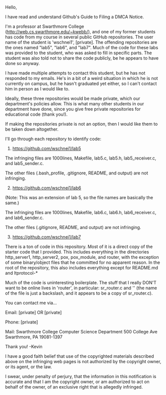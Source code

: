 Hello,

I have read and understand Github's Guide to Filing a DMCA Notice.

I'm a professor at Swarthmore College
(http://web.cs.swarthmore.edu/~kwebb/), and one of my former students
has code from my course in several public GitHub repositories. The user
name of the student is 'wschnei1', [private]. The offending
repositories are the ones named "lab5", "lab6", and "lab7". Much of the
code for these labs was provided to the student, who was asked to fill
in specific parts. The student was also told not to share the code
publicly, be he appears to have done so anyway.

I have made multiple attempts to contact this student, but he has not
responded to my emails. He's in a bit of a weird situation in which he
is not currently on campus, but he hasn't graduated yet either, so I
can't contact him in person as I would like to.

Ideally, these three repositories would be made private, which our
department's policies allow. This is what many other students in our
department have done, since you give free private repositories for
educational code (thank you!).

If making the repositories private is not an option, then I would like
them to be taken down altogether.

I'll go through each repository to identify code:

1) https://github.com/wschnei1/lab5

The infringing files are 1000lines, Makefile, lab5.c, lab5.h,
lab5_receiver.c, and lab5_sender.c.

The other files (.bash_profile, .gitignore, README, and output) are not
infringing.

2) https://github.com/wschnei1/lab6

(Note: This was an extension of lab 5, so the file names are basically
the same.)

The infringing files are 1000lines, Makefile, lab6.c, lab6.h,
lab6_receiver.c, and lab6_sender.c.

The other files (.gitignore, README, and output) are not infringing.

3) https://github.com/wschnei1/lab7

There is a ton of code in this repository. Most of it is a direct copy
of the starter code that I provided. This includes everything in the
directories http_server1, http_server2, pox, pox_module, and router,
with the exception of some binary/object files that he committed for no
apparent reason. In the root of the repository, this also includes
everything except for README.md and ltprotocol-*

Much of the code is uninteresting boilerplate. The stuff that I really
DON'T want to be online lives in 'router', in particular: sr_router.c
and '\' (the name of the file is just a backslash, and it appears to be
a copy of sr_router.c).

You can contact me via...

Email: [private] OR [private]

Phone: [private]

Mail:
Swarthmore College
Computer Science Department
500 College Ave
Swarthmore, PA 19081-1397

Thank you!
-Kevin

I have a good faith belief that use of the copyrighted materials
described above on the infringing web pages is not authorized by the
copyright owner, or its agent, or the law.

I swear, under penalty of perjury, that the information in this
notification is accurate and that I am the copyright owner, or am
authorized to act on behalf of the owner, of an exclusive right that is
allegedly infringed.

